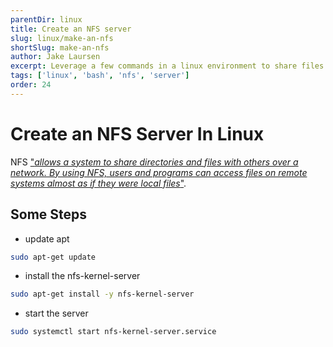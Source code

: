 ```yaml
---
parentDir: linux
title: Create an NFS server
slug: linux/make-an-nfs
shortSlug: make-an-nfs
author: Jake Laursen
excerpt: Leverage a few commands in a linux environment to share files across a network
tags: ['linux', 'bash', 'nfs', 'server']
order: 24
---
```


# Create an NFS Server In Linux

NFS ["_allows a system to share directories and files with others over a network. By using NFS, users and programs can access files on remote systems almost as if they were local files_"](https://ubuntu.com/server/docs/service-nfs).

## Some Steps

- update apt

```bash
sudo apt-get update
```

- install the nfs-kernel-server

```bash
sudo apt-get install -y nfs-kernel-server
```

- start the server

```bash
sudo systemctl start nfs-kernel-server.service
```
